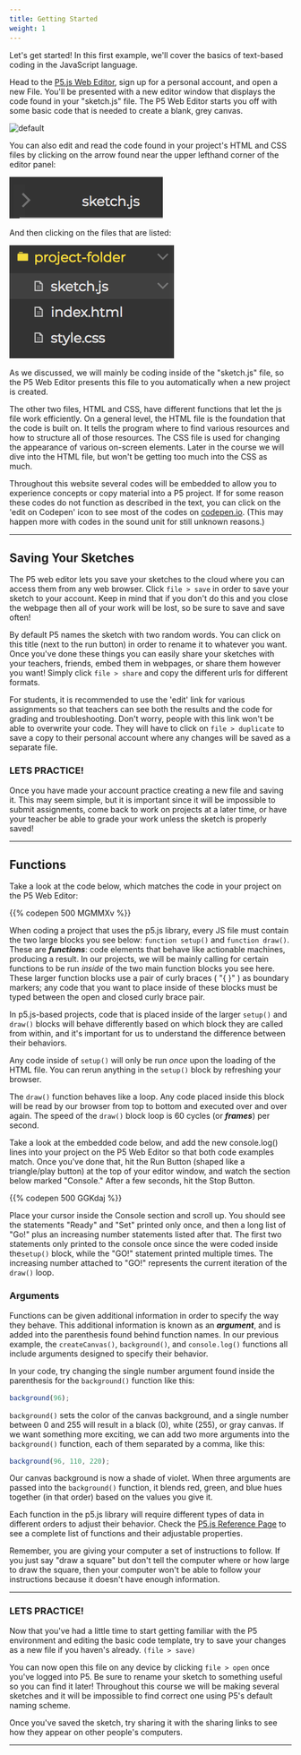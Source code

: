 ```yaml
---
title: Getting Started
weight: 1
---
```



Let's get started! In this first example, we'll cover the basics of text-based coding in the JavaScript language.

Head to the [P5.js Web Editor](http://editor.p5js.org/), sign up for a personal account, and open a new File. You'll be presented with a new editor window that displays the code found in your "sketch.js" file. The P5 Web Editor starts you off with some basic code that is needed to create a blank, grey canvas.

![default](/images/graphics/p5default.png)

You can also edit and read the code found in your project's HTML and CSS files by clicking on the arrow found near the upper lefthand corner of the editor panel:

![](/images/uploads/screen-shot-2018-05-28-at-11.55.32-am.png)

<!-- ![](/images/uploads/screenshot.jpg) -->

And then clicking on the files that are listed:

![](/images/uploads/screen-shot-2018-05-28-at-11.57.41-am.png)

As we discussed, we will mainly be coding inside of the "sketch.js" file, so the P5 Web Editor presents this file to you automatically when a new project is created.

The other two files, HTML and CSS, have different functions that let the js file work efficiently. On a general level, the HTML file is the foundation that the code is built on. It tells the program where to find various resources and how to structure all of those resources. The CSS file is used for changing the appearance of various on-screen elements. Later in the course we will dive into the HTML file, but won't be getting too much into the CSS as much.

Throughout this website several codes will be embedded to allow you to experience concepts or copy material into a P5 project. If for some reason these codes do not function as described in the text, you can click on the 'edit on Codepen' icon to see most of the codes on [codepen.io](codepen.io). (This may happen more with codes in the sound unit for still unknown reasons.)

---

## Saving Your Sketches

The P5 web editor lets you save your sketches to the cloud where you can access them from any web browser. Click `file > save` in order to save your sketch to your account. Keep in mind that if you don't do this and you close the webpage then all of your work will be lost, so be sure to save and save often!

By default P5 names the sketch with two random words. You can click on this title (next to the run button) in order to rename it to whatever you want. Once you've done these things you can easily share your sketches with your teachers, friends, embed them in webpages, or share them however you want! Simply click `file > share` and copy the different urls for different formats. 

For students, it is recommended to use the 'edit' link for various assignments so that teachers can see both the results and the code for grading and troubleshooting. Don't worry, people with this link won't be able to overwrite your code. They will have to click on `file > duplicate` to save a copy to their personal account where any changes will be saved as a separate file. 

### LETS PRACTICE!

Once you have made your account practice creating a new file and saving it. This may seem simple, but it is important since it will be impossible to submit assignments, come back to work on projects at a later time, or have your teacher be able to grade your work unless the sketch is properly saved!

---

## Functions

Take a look at the code below, which matches the code in your project on the P5 Web Editor:

{{% codepen 500 MGMMXv %}}

When coding a project that uses the p5.js library, every JS file must contain the two large blocks you see below: `function setup()` and `function draw()`. These are _**functions**_: code elements that behave like actionable machines, producing a result. In our projects, we will be mainly calling for certain functions to be run _inside_ of the two main function blocks you see here. These larger function blocks use a pair of curly braces ( "{ }" ) as boundary markers; any code that you want to place inside of these blocks must be typed between the open and closed curly brace pair.

In p5.js-based projects, code that is placed inside of the larger `setup()` and `draw()` blocks will behave differently based on which block they are called from within, and it's important for us to understand the difference between their behaviors.

Any code inside of `setup()` will only be run _once_ upon the loading of the HTML file. You can rerun anything in the `setup()` block by refreshing your browser.

The `draw()` function behaves like a loop. Any code placed inside this block will be read by our browser from top to bottom and executed over and over again. The speed of the `draw()` block loop is 60 cycles (or **_frames_**) per second.

Take a look at the embedded code below, and add the new console.log() lines into your project on the P5 Web Editor so that both code examples match. Once you've done that, hit the Run Button (shaped like a triangle/play button) at the top of your editor window, and watch the section below marked "Console." After a few seconds, hit the Stop Button.

{{% codepen 500 GGKdaj %}}

Place your cursor inside the Console section and scroll up. You should see the statements "Ready" and "Set" printed only once, and then a long list of "Go!" plus an increasing number statements listed after that. The first two statements only printed to the console once since the were coded inside the`setup()` block, while the "GO!" statement printed multiple times. The increasing number attached to "GO!" represents the current iteration of the `draw()` loop.

### Arguments

Functions can be given additional information in order to specify the way they behave. This additional information is known as an _**argument**_, and is added into the parenthesis found behind function names. In our previous example, the `createCanvas()`, `background()`, and `console.log()` functions all include arguments designed to specify their behavior.

In your code, try changing the single number argument found inside the parenthesis for the `background()` function like this:

```js
background(96);
```

`background()` sets the color of the canvas background, and a single number between 0 and 255 will result in a black (0), white (255), or gray canvas. If we want something more exciting, we can add two more arguments into the `background()` function, each of them separated by a comma, like this:

```js
background(96, 110, 220);
```

Our canvas background is now a shade of violet. When three arguments are passed into the `background()` function, it blends red, green, and blue hues together (in that order) based on the values you give it.

Each function in the p5.js library will require different types of data in different orders to adjust their behavior. Check the [P5.js Reference Page](https://p5js.org/reference/) to see a complete list of functions and their adjustable properties. 

Remember, you are giving your computer a set of instructions to follow. If you just say "draw a square" but don't tell the computer where or how large to draw the square, then your computer won't be able to follow your instructions because it doesn't have enough information. 

---

### LETS PRACTICE!

Now that you've had a little time to start getting familiar with the P5 environment and editing the basic code template, try to save your changes as a new file if you haven's already.  `(file > save)`

You can now open this file on any device by clicking `file > open` once you've logged into P5. Be sure to rename your sketch to something useful so you can find it later! Throughout this course we will be making several sketches and it will be impossible to find correct one using P5's default naming scheme.

Once you've saved the sketch, try sharing it with the sharing links to see how they appear on other people's computers.

---
